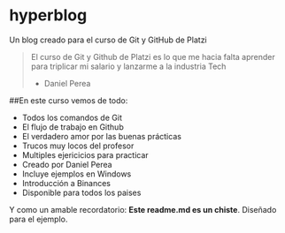 # hyperblog
Un blog creado para el curso de Git y GitHub de Platzi
>El curso de Git y Github de Platzi es lo que me hacia falta aprender para triplicar mi salario y lanzarme a la industria Tech
> - Daniel Perea

##En este curso vemos de todo:
* Todos los comandos de Git
* El flujo de trabajo en Github
* El verdadero amor por las buenas prácticas
* Trucos muy locos del profesor
* Multiples ejericicios para practicar
* Creado por Daniel Perea
* Incluye ejemplos en Windows
* Introducción a Binances
* Disponible para todos los paises

Y como un amable recordatorio: **Este readme.md es un chiste**. Diseñado para el ejemplo.